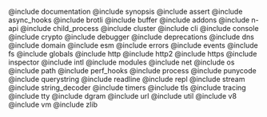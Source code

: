 <!--lint disable prohibited-strings-->
@include documentation
@include synopsis
@include assert
@include async_hooks
@include brotli
@include buffer
@include addons
@include n-api
@include child_process
@include cluster
@include cli
@include console
@include crypto
@include debugger
@include deprecations
@include dns
@include domain
@include esm
@include errors
@include events
@include fs
@include globals
@include http
@include http2
@include https
@include inspector
@include intl
@include modules
@include net
@include os
@include path
@include perf_hooks
@include process
@include punycode
@include querystring
@include readline
@include repl
@include stream
@include string_decoder
@include timers
@include tls
@include tracing
@include tty
@include dgram
@include url
@include util
@include v8
@include vm
@include zlib
